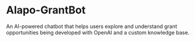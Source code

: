 # Alapo-GrantBot
An AI-powered chatbot that helps users explore and understand grant opportunities being developed with OpenAI and a custom knowledge base.
